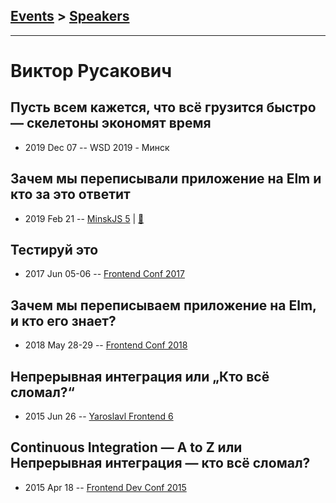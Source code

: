## [Events](../README.md) > [Speakers](../speakers.md)
---

# Виктор Русакович

## Пусть всем кажется, что всё грузится быстро — скелетоны экономят время
- 2019 Dec 07 -- WSD 2019 - Минск    
## Зачем мы переписывали приложение на Elm и кто за это ответит
- 2019 Feb 21 -- [MinskJS 5](https://www.youtube.com/watch?v=D-4D1f5gyXw)  | [:notebook:](https://docs.google.com/presentation/d/1FJabwf0jalNJMZEX6LiLn2RplkzAIb342VFTU5STogg/edit)  
## Тестируй это
- 2017 Jun 05-06 -- [Frontend Conf 2017](https://www.youtube.com/watch?v=hdd01v4ayu8)    
## Зачем мы переписываем приложение на Elm, и кто его знает?
- 2018 May 28-29 -- [Frontend Conf 2018](https://www.youtube.com/watch?v=lZcb4YoBGMY)    
## Непрерывная интеграция или „Кто всё сломал?“
- 2015 Jun 26 -- [Yaroslavl Frontend 6](https://youtu.be/8TgnLP26op8)    
## Continuous Integration — A to Z или Непрерывная интеграция — кто всё сломал?
- 2015 Apr 18 -- [Frontend Dev Conf 2015](https://www.youtube.com/watch?v=Rrv0-I3HIAw)    
